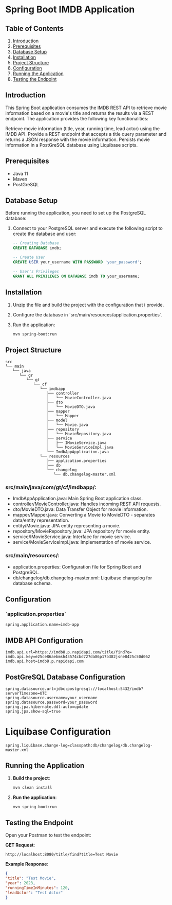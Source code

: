 # Spring Boot IMDB Application

## Table of Contents
1. [Introduction](#introduction)
2. [Prerequisites](#prerequisites)
3. [Database Setup](#database-setup)
4. [Installation](#installation)
5. [Project Structure](#project-structure)
6. [Configuration](#configuration)
7. [Running the Application](#running-the-application)
8. [Testing the Endpoint](#testing-the-endpoint)


## Introduction
This Spring Boot application consumes the IMDB REST API to retrieve movie information based on a movie's title and returns the results via a REST endpoint. The application provides the following key functionalities:

Retrieve movie information (title, year, running time, lead actor) using the IMDB API.
Provide a REST endpoint that accepts a title query parameter and returns a JSON response with the movie information.
Persists movie information in a PostGreSQL database using Liquibase scripts.

## Prerequisites
- Java 11
- Maven
- PostGreSQL

## Database Setup
Before running the application, you need to set up the PostgreSQL database:

1. Connect to your PostgreSQL server and execute the following script to create the database and user:
    ```sql
    -- Creating Database
    CREATE DATABASE imdb;

    -- Create User
    CREATE USER your_username WITH PASSWORD 'your_password';

    -- User's Privileges
    GRANT ALL PRIVILEGES ON DATABASE imdb TO your_username;
    ```

## Installation
1. Unzip the file and build the project with the configuration that i provide.

2. Configure the database in \`src/main/resources/application.properties\`.

3. Run the application:
   ```sh
   mvn spring-boot:run
   ```

## Project Structure
````
src
└── main
   └── java
      └── gr
         └── gt
            └── cf
               └── imdbapp
                  ├── controller
                  │   └── MovieController.java
                  ├── dto
                  │   └── MovieDTO.java
                  ├── mapper
                  │   └── Mapper
                  ├── model
                  │   └── Movie.java
                  ├── repository
                  │   └── MovieRepository.java
                  ├── service
                  │   ├── IMovieService.java
                  │   └── MovieServiceImpl.java
                  └── ImdbAppApplication.java
               └── resources
                  ├── application.properties
                  ├── db
                  └── changelog
                     └── db.changelog-master.xml
````
### src/main/java/com/gt/cf/imdbapp/:

- ImdbAppApplication.java: Main Spring Boot application class.
- controller/MovieController.java: Handles incoming REST API requests.
- dto/MovieDTO.java: Data Transfer Object for movie information.
- mapper/Mapper.java: Converting a Movie to MovieDTO - separates data/entity representation.
- entity/Movie.java: JPA entity representing a movie.
- repository/MovieRepository.java: JPA repository for movie entity.
- service/IMovieService.java: Interface for movie service.
- service/MovieServiceImpl.java: Implementation of movie service.

### src/main/resources/:

- application.properties: Configuration file for Spring Boot and PostgreSQL.
- db/changelog/db.changelog-master.xml: Liquibase changelog for database schema.

## Configuration
### \`application.properties\`
````
spring.application.name=imdb-app
````
## IMDB API Configuration
````
imdb.api.url=https://imdb8.p.rapidapi.com/title/find?q= 
imdb.api.key=e25ce86aebmsh43574cbd727da86p17b382jsne8425c50d062
imdb.api.host=imdb8.p.rapidapi.com
````

## PostGreSQL Database Configuration
````
spring.datasource.url=jdbc:postgresql://localhost:5432/imdb?serverTimezone=UTC
spring.datasource.username=your_username
spring.datasource.password=your_password
spring.jpa.hibernate.ddl-auto=update
spring.jpa.show-sql=true
````

# Liquibase Configuration
````
spring.liquibase.change-log=classpath:db/changelog/db.changelog-master.xml
````

## Running the Application
1. **Build the project**:
   ````sh
   mvn clean install
   ````

2. **Run the application**:
   ````sh
   mvn spring-boot:run
   ````

## Testing the Endpoint
Open your Postman to test the endpoint:

**GET Request**:
````
http://localhost:8080/title/find?title=Test Movie
````

**Example Response**:
````json
{
"title": "Test Movie",
"year": 2023,
"runningTimeInMinutes": 120,
"leadActor": "Test Actor"
}
````

